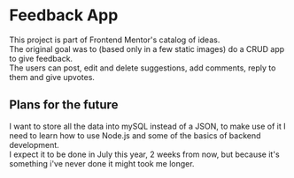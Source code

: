 # Feedback App  
This project is part of Frontend Mentor's catalog of ideas.  
The original goal was to (based only in a few static images) do a CRUD app to give feedback.  
The users can post, edit and delete suggestions, add comments, reply to them and give upvotes.  

## Plans for the future  
I want to store all the data into mySQL instead of a JSON, to make use of it I need to learn how to use Node.js and some of the basics of backend development.  
I expect it to be done in July this year, 2 weeks from now, but because it's something i've never done it might took me longer.
